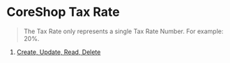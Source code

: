 # CoreShop Tax Rate

> The Tax Rate only represents a single Tax Rate Number. For example: 20%.

1. [Create, Update, Read, Delete](./01_CRUD.md)